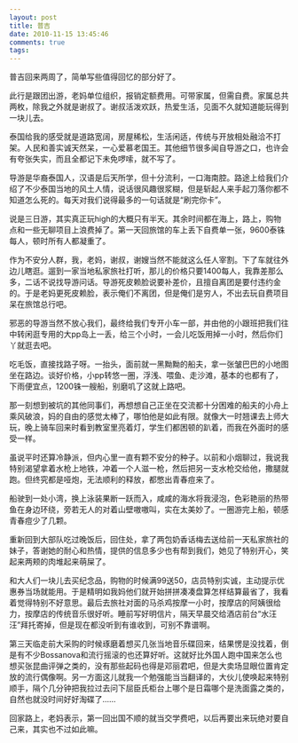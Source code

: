 ```yaml
---
layout: post
title: 普吉
date: 2010-11-15 13:45:46
comments: true
tags: 
---
```


普吉回来两周了，简单写些值得回忆的部分好了。

此行是跟团出游，老妈单位组织，报销定额费用。可带家属，但需自费。家属总共两枚，除我之外就是谢叔了。谢叔活泼欢跃，热爱生活，见面不久就知道能玩得到一块儿去。

泰国给我的感受就是道路宽阔，房屋稀松，生活闲适，传统与开放相处融洽不打架。人民和善实诚天然呆，一心爱慕老国王。其他细节很多闻自导游之口，也许会有夸张失实，而且全都记下未免啰嗦，就不写了。

导游是华裔泰国人，汉语是后天所学，但十分流利，一口海南腔。路途上给我们介绍了不少泰国当地的风土人情，说话很风趣很浆糊，但是斩起人来手起刀落你都不知道怎么死的。每天对我们说得最多的一句话就是“刷完你卡”。

说是三日游，其实真正玩high的大概只有半天。其余时间都在海上，路上，购物点和一些无聊项目上浪费掉了。第一天回旅馆的车上丢下自费单一张，9600泰铢每人，顿时所有人都凝重了。

作为不安分人群，我，老妈，谢叔，谢嫂当然不能就这么任人宰割。下了车就往外边儿瞎逛。遛到一家当地私家旅社打听，那儿的价格只要1400每人，我靠差那么多，二话不说找导游问话。导游死皮赖脸说要补差价，且擅自离团是要付违约金的。于是老妈更死皮赖脸，表示俺们不离团，但是俺们是穷人，不出去玩自费项目呆在旅馆总行吧。

邪恶的导游当然不放心我们，最终给我们专开小车一部，并由他的小跟班把我们往中转闲逛专用的大pp岛上一丢，给三个小时，一会儿吃饭用掉一小时，然后你们丫就逛去吧。

吃毛饭，直接找路子呀。一抬头，面前就一黑黝黝的船夫，拿一张皱巴巴的小地图坐在路边。谈好价格，小pp转悠一圈，浮浅、喂鱼、走沙滩，基本的也都有了，下雨便宜点，1200铢一艘船，别磨叽了这就上路吧。

那一刻想到被坑的其他同事们，再想想自己正坐在交流都十分困难的船夫的小舟上乘风破浪，妈的自由的感觉太棒了，哪怕他是如此有限。就像大一时翘课去上师大玩，晚上骑车回来时看到教室里亮着灯，学生们都困顿的趴着，而我在外面时的感受一样。

虽说平时还算冷静派，但内心里一直有颗不安分的种子。以前和小烟聊过，我说我特别渴望拿着水枪上地铁，冲着一个人滋一枪，然后把另一支水枪交给他，撒腿就跑。但终究都是哑炮，无法顺利的释放，都憋出青春痘来了。

船驶到一处小湾，换上泳装果断一跃而入，咸咸的海水将我浸泡，色彩艳丽的热带鱼在身边环绕，旁若无人的对着山壁嗷嗷叫，实在太美妙了。一圈游完上船，顿感青春痘少了几颗。

重新回到大部队吃过晚饭后，回住处，拿了两包奶香话梅去送给前一天私家旅社的妹子，答谢她的耐心和热情，提供的信息多少也有帮到我们，她见了特别开心，笑起来两颊的肉堆起来萌屎了。

和大人们一块儿去买纪念品，购物的时候满99送50，店员特别实诚，主动提示优惠券当场就能用。于是精明如我妈他们就开始拼拼凑凑盘算怎样结算最省了，我看着觉得特别不好意思。最后去旅社对面的马杀鸡按摩一小时，按摩店的阿姨很给力，按摩店的传统音乐很好听。睡前写好明信片，隔天早晨交给酒店前台“水汪汪”拜托寄掉，但是现在都没听到有谁收到，可别不靠谱啊。

第三天临走前大采购的时候琢磨着想买几张当地音乐碟回来，结果愣是没找着，倒是有不少Bossanova和流行摇滚的也还算好听。这就好比外国人跑中国来怎么也想买张昆曲评弹之类的，没有那些起码也得是邓丽君吧，但是大卖场显眼位置肯定放的流行偶像啊。另一方面这儿就我一个勉强能当当翻译的，大伙儿使唤起来特别顺手，隔个几分钟把我拉过去问下屈臣氏柜台上哪个是日霜哪个是洗面露之类的，自然也就没时间好好淘碟了……

回家路上，老妈表示，第一回出国不顺的就当交学费吧，以后再要出来玩绝对要自己来，其实也不过如此嘛。
